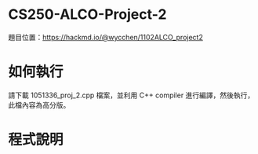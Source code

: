 # CS250-ALCO-Project-2
題目位置：https://hackmd.io/@wycchen/1102ALCO_project2

# 如何執行
請下載 1051336_proj_2.cpp 檔案，並利用 C++ compiler 進行編譯，然後執行，此檔內容為高分版。

# 程式說明
